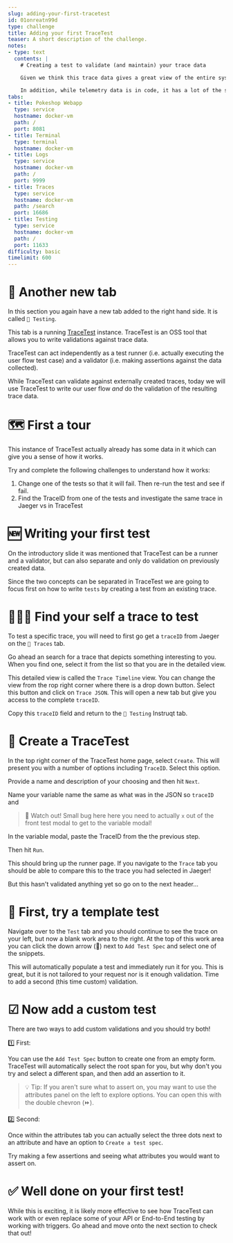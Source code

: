 ```yaml
---
slug: adding-your-first-tracetest
id: 01onreatn99d
type: challenge
title: Adding your first TraceTest
teaser: A short description of the challenge.
notes:
- type: text
  contents: |
    # Creating a test to validate (and maintain) your trace data

    Given we think this trace data gives a great view of the entire system, it seems reasonable to want to use this to also _validate_ the entire system!

    In addition, while telemetry data is in code, it has a lot of the same properties as comments. In that it may be close to the code, but the chance to drift or "rot" is high. Using the data as a part of high value test suites can help maintain the quality and freshness of the telemetry data.
tabs:
- title: Pokeshop Webapp
  type: service
  hostname: docker-vm
  path: /
  port: 8081
- title: Terminal
  type: terminal
  hostname: docker-vm
- title: Logs
  type: service
  hostname: docker-vm
  path: /
  port: 9999
- title: Traces
  type: service
  hostname: docker-vm
  path: /search
  port: 16686
- title: Testing
  type: service
  hostname: docker-vm
  path: /
  port: 11633
difficulty: basic
timelimit: 600
---
```



👀 Another new tab
==================

In this section you again have a new tab added to the right hand side. It is called `🔗 Testing`.

This tab is a running [TraceTest](https://tracetest.io/) instance. TraceTest is an OSS tool that allows you to write validations against trace data.

TraceTest can act independently as a test runner (i.e. actually executing the user flow test case) and a validator (i.e. making assertions against the data collected). 

While TraceTest can validate against externally created traces, today we will use TraceTest to write our user flow _and_ do the validation of the resulting trace data.

🗺 First a tour
===============

This instance of TraceTest actually already has some data in it which can give you a sense of how it works.

Try and complete the following challenges to understand how it works:
1. Change one of the tests so that it will fail. Then re-run the test and see if fail.
1. Find the TraceID from one of the tests and investigate the same trace in Jaeger vs in TraceTest

🆕 Writing your first test
===========================

On the introductory slide it was mentioned that TraceTest can be a runner and a validator, but can also separate and only do validation on previously created data. 

Since the two concepts can be separated in TraceTest we are going to focus first on how to write `tests` by creating a test from an existing trace.

🕵🏽‍♂️ Find your self a trace to test
=================================

To test a specific trace, you will need to first go get a `traceID` from Jaeger on the `🔗 Traces` tab.

Go ahead an search for a trace that depicts something interesting to you. When you find one, select it from the list so that you are in the detailed view.

This detailed view is called the `Trace Timeline` view. You can change the view from the rop right corner where there is a drop down button. Select this button and click on `Trace JSON`. This will open a new tab but give you access to the complete `traceID`.

Copy this `traceID` field and return to the `🔗 Testing` Instruqt tab.

🧪 Create a TraceTest
=====================

In the top right corner of the TraceTest home page, select `Create`. This will present you with a number of options including `TraceID`. Select this option.

Provide a name and description of your choosing and then hit `Next`.

Name your variable name the same as what was in the JSON so `traceID` and 

> 🐛 Watch out! Small bug here here you need to actually `x` out of the front test modal to get to the variable modal!

In the variable modal, paste the TraceID from the the previous step.

Then hit `Run`.

This should bring up the runner page. If you navigate to the `Trace` tab you should be able to compare this to the trace you had selected in Jaeger!

But this hasn't validated anything yet so go on to the next header...


🦾 First, try a template test
=============================

Navigate over to the `Test` tab and you should continue to see the trace on your left, but now a blank work area to the right. At the top of this work area you can click the down arrow (🔽) next to `Add Test Spec` and select one of the snippets.

This will automatically populate a test and immediately run it for you. This is great, but it is not tailored to your request nor is it enough validation. Time to add a second (this time custom) validation.

☑ Now add a custom test
======================

There are two ways to add custom validations and you should try both!

1️⃣ First:

You can use the `Add Test Spec` button to create one from an empty form. TraceTest will automatically select the root span for you, but why don't you try and select a different span, and then add an assertion to it.

> 💡 Tip: If you aren't sure what to assert on, you may want to use the attributes panel on the left to explore options. You can open this with the double chevron (⏩).

2️⃣ Second:

Once within the attributes tab you can actually select the three dots next to an attribute and have an option to `Create a test spec`.

Try making a few assertions and seeing what attributes you would want to assert on.

✅ Well done on your first test!
================================

While this is exciting, it is likely more effective to see how TraceTest can work with or even replace some of your API or End-to-End testing by working with triggers. Go ahead and move onto the next section to check that out!
